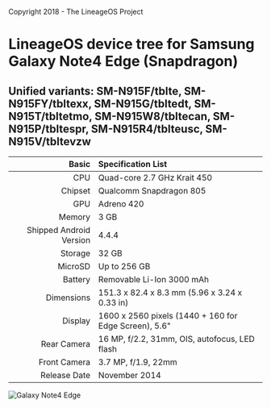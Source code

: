 Copyright 2018 - The LineageOS Project

# LineageOS device tree for Samsung Galaxy Note4 Edge (Snapdragon)
## Unified variants: SM-N915F/tblte, SM-N915FY/tbltexx, SM-N915G/tbltedt, SM-N915T/tbltetmo, SM-N915W8/tbltecan, SM-N915P/tbltespr, SM-N915R4/tblteusc, SM-N915V/tbltevzw

Basic   | Specification List
-------:|:-------------------------
CPU     | Quad-core 2.7 GHz Krait 450
Chipset | Qualcomm Snapdragon 805
GPU     | Adreno 420
Memory  | 3 GB
Shipped Android Version | 4.4.4
Storage | 32 GB
MicroSD | Up to 256 GB
Battery | Removable Li-Ion 3000 mAh
Dimensions | 151.3 x 82.4 x 8.3 mm (5.96 x 3.24 x 0.33 in)
Display | 1600 x 2560 pixels (1440 + 160 for Edge Screen), 5.6"
Rear Camera  | 16 MP, f/2.2, 31mm, OIS, autofocus, LED flash
Front Camera | 3.7 MP, f/1.9, 22mm
Release Date | November 2014

![Galaxy Note4 Edge](https://cdn2.gsmarena.com/vv/pics/samsung/samsung-galaxy-note-edge-01.jpg "Galaxy Note4 Edge")
